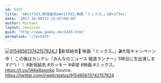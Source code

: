 ```yaml
---
id: 5455
title: '&#x1f3d3;新垣結衣&#x1f3d3;映画「ミックス。」&#x1f3ac;'
date: '2017-10-09T22:15:07+08:00'
author: Michael
layout: revision
guid: 'http://www.gakky.me/5455.html'
permalink: '/?p=5455'
---
```


[![915485613742157824_1](http://www.yui-aragaki.org/wp-content/uploads/2017/10/915485613742157824_1.jpg)](http://www.yui-aragaki.org/wp-content/uploads/2017/10/915485613742157824_1.jpg)
🏓新垣結衣🏓
映画「ミックス。」🎬大阪キャンペーン中！
この後はカンテレ『みんなのニュース 報道ランナー』5時台に生出演します(^^)！！
\#新垣結衣 #ガッキー #卓球 #映画 #ミックス。 https://t.co/1AKe8asmkp
Source: <https://twitter.com/i/web/status/915485613742157824>
